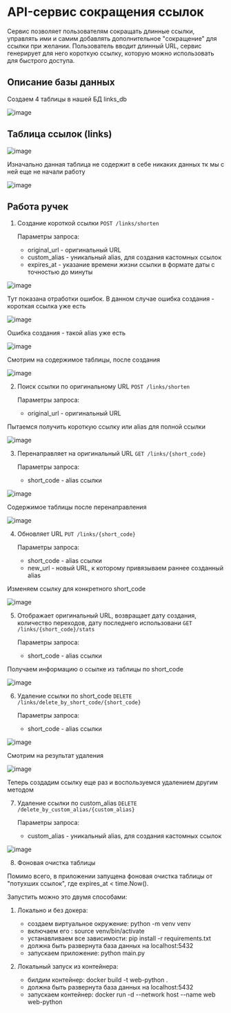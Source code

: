 # API-сервис сокращения ссылок

Сервис позволяет пользователям сокращать длинные ссылки, управлять ими и самим добавлять дополнительное "сокращение" для ссылки при желании. Пользователь вводит длинный URL, сервис генерирует для него короткую ссылку, которую можно использовать для быстрого доступа.

## Описание базы данных
Создаем 4 таблицы в нашей БД links_db

![image](https://github.com/user-attachments/assets/d73d0dac-fdbe-4d04-8671-b35bb3589658)

## Таблица ссылок (links)
![image](https://github.com/user-attachments/assets/7f8a8870-31a3-46ea-9753-fb4790ed49e2)

Изначально данная таблица не содержит в себе никаких данных тк мы с ней еще не начали работу

![image](https://github.com/user-attachments/assets/adc236eb-2ec3-41f6-9292-5b9886e330ad)

## Работа ручек
1. Создание короткой ссылки `POST /links/shorten`

   Параметры запроса:

    * original_url - оригинальный URL
    * custom_alias - уникальный alias, для создания кастомных ссылок
    * expires_at - указание времени жизни ссылки в формате даты с точностью до минуты 

![image](https://github.com/user-attachments/assets/dd338e0f-acab-4690-b426-a64cdc64399f)

Тут показана отработки ошибок. В данном случае ошибка создания - короткая ссылка уже есть

![image](https://github.com/user-attachments/assets/79eaef4e-20d1-4b1a-90e6-1b85a8cb66a6)

Ошибка создания - такой alias уже есть

![image](https://github.com/user-attachments/assets/bb381e28-7f95-4503-9c07-e0a291b03293)

Смотрим на содержимое таблицы, после создания

![image](https://github.com/user-attachments/assets/59e1fb12-dfb1-4715-b9e9-53317d27648c)

2. Поиск ссылки по оригинальному URL `POST /links/shorten`

   Параметры запроса:

    * original_url - оригинальный URL

Пытаемся получить короткую ссылку или alias для полной ссылки

![image](https://github.com/user-attachments/assets/a24f7c9e-dd92-4088-bcd7-96a833beb851)

3. Перенаправляет на оригинальный URL `GET /links/{short_code}`

   Параметры запроса:

    * short_code - alias ссылки

![image](https://github.com/user-attachments/assets/1a950a87-8e33-444f-9698-9b61d323dccc)

Содержимое таблицы после перенаправления 

![image](https://github.com/user-attachments/assets/c1d2e3f1-2f7c-402f-982f-fe7cc2ed506d)

4. Обновляет URL `PUT /links/{short_code}`

   Параметры запроса:

    * short_code - alias ссылки
    * new_url - новый URL, к которому привязываем раннее созданный alias

Изменяем ссылку для конкретного short_code

![image](https://github.com/user-attachments/assets/252bd54b-f7e1-438d-9ff0-09d59c0f3f26)

5. Отображает оригинальный URL, возвращает дату создания, количество переходов, дату последнего использовани `GET /links/{short_code}/stats`

   Параметры запроса:

    * short_code - alias ссылки

Получаем информацию о ссылке из таблицы по short_code

![image](https://github.com/user-attachments/assets/4b4e961e-58e8-4728-9fd8-21d8292a7505)


6. Удаление ссылки по short_code `DELETE /links/delete_by_short_code/{short_code}`

   Параметры запроса:

    * short_code - alias ссылки

![image](https://github.com/user-attachments/assets/b1d4fbbc-457e-4ae1-8177-7d27b907121d)

Смотрим на результат удаления

![image](https://github.com/user-attachments/assets/a14121b2-aafa-4242-88d9-52930b024457)

Теперь создадим ссылку еще раз и воспользуемся удалением другим методом

7. Удаление ссылки по custom_alias `DELETE /delete_by_custom_alias/{custom_alias}`

    Параметры запроса:

    * custom_alias - уникальный alias, для создания кастомных ссылок

![image](https://github.com/user-attachments/assets/0595db64-22f8-48fd-af12-4fe6286e2ff7)

8. Фоновая очистка таблицы

Помимо всего, в приложении запущена фоновая очистка таблицы от "потухших ссылок", где expires_at < time.Now().

Запустить можно это двумя способами:
1) Локально и без докера:
    - создаем виртуальное окружение: python -m venv venv
    - включаем его : source venv/bin/activate
    - устанавливаем все зависимости: pip install -r requirements.txt
    - должна быть развернута база данных на localhost:5432
    - запускаем приложение: python main.py

2) Локальный запуск из контейнера:
    - билдим контейнер: docker build -t web-python .
    - должна быть развернута база данных на localhost:5432
    - запускаем контейнер: docker run -d --network host --name web web-python
